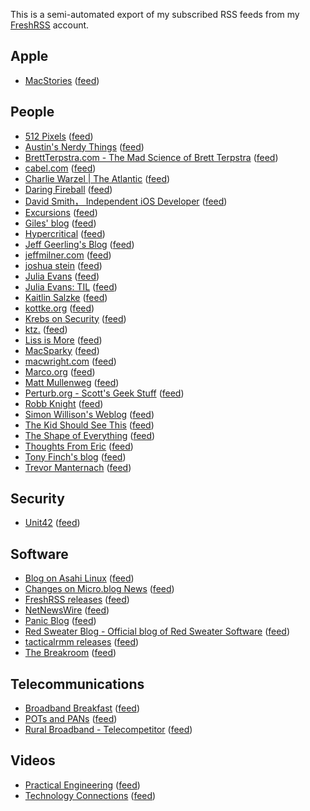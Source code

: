<!--
.. title: Blogroll
.. slug: blogroll
.. date: 2023-11-19 08:42:50 UTC-07:00
.. tags: 
.. category: 
.. link: 
.. description: 
.. type: text
-->

This is a semi-automated export of my subscribed RSS feeds from my [FreshRSS](https://www.freshrss.org/) account.

## Apple

- [MacStories](https://www.macstories.net/) ([feed](https://www.macstories.net/feed/))


## People

- [512 Pixels](http://512pixels.net/) ([feed](https://feedpress.me/512pixels))
- [Austin's Nerdy Things](https://austinsnerdythings.com/) ([feed](https://austinsnerdythings.com/feed/))
- [BrettTerpstra.com - The Mad Science of Brett Terpstra](https://brettterpstra.com/) ([feed](http://brett.trpstra.net/brettterpstra))
- [cabel.com](https://cabel.com/) ([feed](https://cabel.com/feed/))
- [Charlie Warzel | The Atlantic](https://www.theatlantic.com/author/charlie-warzel/) ([feed](https://www.theatlantic.com/feed/author/charlie-warzel/))
- [Daring Fireball](https://daringfireball.net/) ([feed](https://daringfireball.net/feeds/main))
- [David Smith， Independent iOS Developer](http://david-smith.org/) ([feed](https://www.david-smith.org/atom.xml))
- [Excursions](https://www.amitgawande.com/) ([feed](https://www.amitgawande.com/feed.xml))
- [Giles' blog](https://www.gilesthomas.com/) ([feed](https://www.gilesthomas.com/feed/rss.xml))
- [Hypercritical](http://hypercritical.co/) ([feed](https://hypercritical.co/feeds/main))
- [Jeff Geerling's Blog](http://www.jeffgeerling.com/) ([feed](https://www.jeffgeerling.com/blog.xml))
- [jeffmilner.com](https://jeffmilner.com/) ([feed](https://jeffmilner.com/index.php/feed/))
- [joshua stein](https://jcs.org/) ([feed](https://jcs.org/rss))
- [Julia Evans](http://jvns.ca/) ([feed](https://jvns.ca/atom.xml))
- [Julia Evans: TIL](http://jvns.ca/til) ([feed](https://jvns.ca/til/atom.xml))
- [Kaitlin Salzke](https://kaitlinsalzke.com/) ([feed](https://kaitlinsalzke.com/feed/))
- [kottke.org](http://kottke.org/) ([feed](http://feeds.kottke.org/main))
- [Krebs on Security](https://krebsonsecurity.com/) ([feed](https://krebsonsecurity.com/feed/))
- [ktz.](https://blog.ktz.me/) ([feed](https://blog.ktz.me/rss/))
- [Liss is More](https://www.caseyliss.com/) ([feed](https://www.caseyliss.com/rss))
- [MacSparky](https://www.macsparky.com/blog/category/not-labs/) ([feed](https://www.macsparky.com/blog/category/not-labs/feed/))
- [macwright.com](https://macwright.com/) ([feed](https://macwright.com/rss.xml))
- [Marco.org](https://marco.org/) ([feed](https://marco.org/rss))
- [Matt Mullenweg](https://ma.tt/) ([feed](https://ma.tt/feed/))
- [Perturb.org - Scott's Geek Stuff](http://www.perturb.org/) ([feed](https://www.perturb.org/rss.php))
- [Robb Knight](https://rknight.me/) ([feed](https://rknight.me/feed.xml))
- [Simon Willison's Weblog](http://simonwillison.net/) ([feed](https://simonwillison.net/atom/everything/))
- [The Kid Should See This](https://thekidshouldseethis.com/) ([feed](https://thekidshouldseethis.com/feed))
- [The Shape of Everything](https://shapeof.com/) ([feed](https://shapeof.com/rss.xml))
- [Thoughts From Eric](https://meyerweb.com/eric/thoughts) ([feed](https://meyerweb.com/eric/thoughts/feed/?scope=full))
- [Tony Finch's blog](https://dotat.at/@/blog.html) ([feed](https://dotat.at/@/blog.atom))
- [Trevor Manternach](https://www.trevormanternach.com/) ([feed](https://www.trevormanternach.com/feed.xml))


## Security

- [Unit42](https://unit42.paloaltonetworks.com/) ([feed](https://feeds.feedburner.com/Unit42))


## Software

- [Blog on Asahi Linux](https://asahilinux.org/blog/) ([feed](https://asahilinux.org/blog/index.xml))
- [Changes on Micro.blog News](https://news.micro.blog/categories/changes/) ([feed](https://news.micro.blog/categories/changes/feed.xml))
- [FreshRSS releases](https://github.com/FreshRSS/FreshRSS/) ([feed](https://github.com/FreshRSS/FreshRSS/releases.atom))
- [NetNewsWire](https://nnw.ranchero.com/) ([feed](https://nnw.ranchero.com/feed.xml))
- [Panic Blog](https://panic.com/blog) ([feed](https://panic.com/blog/feed/))
- [Red Sweater Blog - Official blog of Red Sweater Software](https://redsweater.com/blog) ([feed](https://redsweater.com/blog/feed))
- [tacticalrmm releases](https://github.com/amidaware/tacticalrmm/releases) ([feed](https://github.com/amidaware/tacticalrmm/releases.atom))
- [The Breakroom](https://blog.iconfactory.com/) ([feed](https://blog.iconfactory.com/feed/))


## Telecommunications

- [Broadband Breakfast](https://broadbandbreakfast.com/) ([feed](https://broadbandbreakfast.com/rss/))
- [POTs and PANs](https://potsandpansbyccg.com/) ([feed](https://potsandpansbyccg.com/feed/))
- [Rural Broadband - Telecompetitor](https://www.telecompetitor.com/tag/rural-broadband/) ([feed](https://www.telecompetitor.com/tag/rural-broadband/feed/))


## Videos

- [Practical Engineering](https://www.youtube.com/channel/UCMOqf8ab-42UUQIdVoKwjlQ) ([feed](https://www.youtube.com/feeds/videos.xml?channel_id=UCMOqf8ab-42UUQIdVoKwjlQ))
- [Technology Connections](https://www.youtube.com/channel/UCy0tKL1T7wFoYcxCe0xjN6Q) ([feed](https://www.youtube.com/feeds/videos.xml?channel_id=UCy0tKL1T7wFoYcxCe0xjN6Q))
